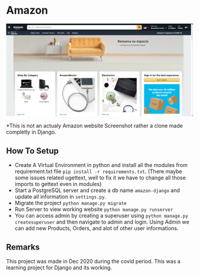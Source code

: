 # Amazon
<img src="https://github.com/fahad-programmer/Amazon/blob/main/public/Screenshot%202024-05-26%20225505.png" alt="Amazon Clone">

*This is not an actualy Amazon website Screenshot rather a clone made completly in Django.

## How To Setup
- Create A Virtual Environment in python and install all the modules from requirement.txt file `pip install -r requirements.txt`. (There maybe some issues related ugettext, well to fix it we have to change all those imports to gettext even in modules)
- Start a PostgreSQL server and create a db name `amazon-django` and update all information in `settings.py`.
- Migrate the project `python manage.py migrate`
- Run Server to view working website `python manage.py runserver`
- You can access admin by creating a superuser using `python manage.py createsuperuser` and then navigate to admin and login. Using Admin we can add new Products, Orders, and alot of other user informations.

## Remarks
This project was made in Dec 2020 during the covid period. This was a learning project for Django and its working.
